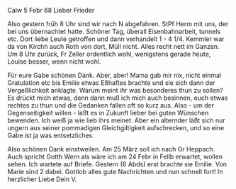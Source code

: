  Calw 5 Febr 68
Lieber Frieder

Also gestern früh 8 Uhr sind wir nach N abgefahren. StPf Herm mit uns, der bei uns übernachtet hatte. Schöner Tag, überall Eisenbahnarbeit, tunnels etc. Dort liebe Leute getroffen und dann verhandelt 1 - 4 1/4. Kemmler war da von Kirchh auch Roth von dort, Müll nicht. Alles recht nett im Ganzen. Um 8 Uhr zurück, Fr Zeller ordentlich wohl, wenigstens gerade heute, Louise besser, wenn nicht wohl.

Für eure Gabe schönen Dank. Aber, aber! Mama gab mir nix, nicht einmal Gratulation etc bis Emilie etwas Eßhaftes brachte und sie sich dann der Vergeßlichkeit anklagte. Warum meint ihr was besonderes thun zu sollen? Es drückt mich etwas, denn dann muß ich mich auch besinnen, euch etwas rechtes zu thun und die Gedanken fallen oft so kurz aus. Also - um der Gegenseitigkeit willen - laßt es in Zukunft lieber bei guten Wünschen bewenden. Ich weiß ja wie lieb ihrs meinet. Aber ein alternder läßt sich nur ungern aus seiner pommadigen Gleichgiltigkeit aufschrecken, und so eine Gabe ist ja was entsetzliches.

Also schönen Dank einstweilen. Am 25 März soll ich nach Gr Heppach. Auch spricht Gotth Wern als wäre ich am 24 Febr in Fellb erwartet, wollen sehen. 
Ich wartete auf Briefe. Gestern (6 Abds) erst brachte sie Emilie. Von Marie sind 2 dabei. Gottlob alles gute Nachrichten und nun schnell fort! In herzlicher Liebe Dein
 V.
